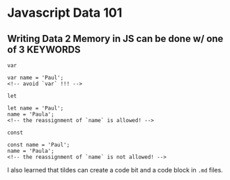 # Javascript Data 101

## Writing Data 2 Memory in JS can be done w/ one of 3 KEYWORDS



<!-- avoid `var` !!! -->
`var`
```
var name = 'Paul';
<!-- avoid `var` !!! -->
```




<!-- this variable can be reassigned -->
`let`
```
let name = 'Paul';
name = 'Paula'; 
<!-- the reassignment of `name` is allowed! -->
```




<!-- contstant -->
<!-- this variable cannot be reassigned -->
`const` 
```
const name = 'Paul';
name = 'Paula'; 
<!-- the reassignment of `name` is not allowed! -->
```



I also learned that tildes can create a code bit and a code block in `.md` files. 